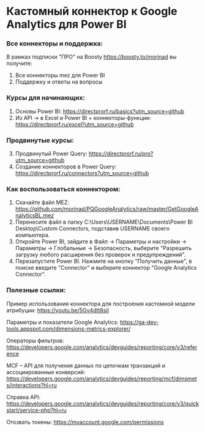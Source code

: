 # Кастомный коннектор к Google Analytics для Power BI

### Все коннекторы и поддержка:
В рамках подписки "ПРО" на Boosty https://boosty.to/morinad вы получите:
1) Все коннекторы mez для Power BI 
2) Поддержку и ответы на вопросы


### Курсы для начинающих:
1) Основы Power BI: https://directprorf.ru/basics?utm_source=github
2) Из API -> в Excel и Power BI + коннекторы-функции: https://directprorf.ru/excel?utm_source=github

### Продвинутые курсы:
3) Продвинутый Power Query: https://directprorf.ru/pro?utm_source=github
4) Создание коннекторов в Power Query: https://directprorf.ru/connectors?utm_source=github


### Как воспользоваться коннектором:

1) Скачайте файл MEZ: https://github.com/morinad/PQGoogleAnalytics/raw/master/GetGoogleAnalyticsBL.mez
2) Перенесите файл в папку C:\Users\USERNAME\Documents\Power BI Desktop\Custom Connectors, подставив USERNAME своего компьютера.
3) Откройте Power BI, зайдите в Файл -> Параметры и настройки -> Параметры -> Глобальные -> Безопасность, выберите "Разрешить загрузку любого расширения без проверок и предупреждений".
4) Перезапустите Power BI. Нажмите на кнопку "Получить данные", в поиске введите "Connector" и выберите коннектор "Google Analytics Connector".


### Полезные ссылки:
Пример использования коннектора для построения кастомной модели атрибуции: https://youtu.be/5Gv4dtt8sjI

Параметры и показатели Google Analytics: https://ga-dev-tools.appspot.com/dimensions-metrics-explorer/

Операторы фильтров: https://developers.google.com/analytics/devguides/reporting/core/v3/reference

MCF – API для получения данных по цепочкам транзакций и ассоциированные конверсий: https://developers.google.com/analytics/devguides/reporting/mcf/dimsmets/interactions?hl=ru

Справка API: https://developers.google.com/analytics/devguides/reporting/core/v3/quickstart/service-php?hl=ru

Отозвать токены: https://myaccount.google.com/permissions
